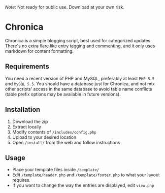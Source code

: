*Note:* Not ready for public use. Download at your own risk.

# Chronica

Chronica is a simple blogging script, best used for categorized updates. There's no extra flare like entry tagging and commenting, and it only uses markdown for content formatting.

## Requirements

You need a recent version of PHP and MySQL, preferably at least `PHP 5.5` and `MySQL 5.5`. You should have a database just for Chronica, and not mix other scripts' access in the same database to avoid table name conflicts (table prefix options may be available in future versions).

## Installation

1. Download the zip
2. Extract locally
3. Modify contents of `/includes/config.php`
4. Upload to your desired location
5. Open `/install/` from the web and follow instructions

## Usage

- Place your template files inside `/template/`
- Edit `/template/header.php` and `/template/footer.php` to what your layout requires.
- If you want to change the way the entries are displayed, edit `view.php`